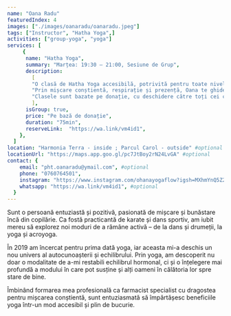 ```yaml
---
name: "Oana Radu"
featuredIndex: 4
images: ["./images/oanaradu/oanaradu.jpeg"]
tags: ["Instructor", "Hatha Yoga",]
activities: ["group-yoga", "yoga"]
services: [
     {
      name: "Hatha Yoga",
      summary: "Marțea: 19:30 – 21:00, Sesiune de Grup",
      description:
        [
        "O clasă de Hatha Yoga accesibilă, potrivită pentru toate nivelurile – de la începători la practicanți avansați.",
        "Prin mișcare conștientă, respirație și prezență, Oana te ghidează într-o practică echilibrantă, menită să aducă armonie între corp, minte și suflet. Fiecare sesiune este o invitație la introspecție, reconectare și regenerare, într-un spațiu sigur și primitor.",
        "Clasele sunt bazate pe donație, cu deschidere către toți cei care simt chemarea practicii yoga, indiferent de experiență sau posibilități financiare.",
        ],
      isGroup: true,
      price: "Pe bază de donație",
      duration: "75min",
      reserveLink:  "https://wa.link/vm4id1",
    },
  ]
location: "Harmonia Terra - inside ; Parcul Carol - outside" #optional
locationUrl: "https://maps.app.goo.gl/pc7JtBoy2rN24LvGA" #optional
contact: {
    email: "pht.oanaradu@ymail.com", #optional
    phone: "0760764501",
    instagram: "https://www.instagram.com/ohanayogaflow?igsh=MXhmYnQ5Z2o4a2t2eQ%3D%3D&utm_source=qr",
    whatsapp: "https://wa.link/vm4id1", #optional
  }
---
```


Sunt o persoană entuziastă și pozitivă, pasionată de mișcare și bunăstare încă din copilărie. Ca fostă practicantă de karate și dans sportiv, am iubit mereu să explorez noi moduri de a rămâne activă – de la dans și drumeții, la yoga și acroyoga.

În 2019 am încercat pentru prima dată yoga, iar aceasta mi-a deschis un nou univers al autocunoașterii și echilibrului. Prin yoga, am descoperit nu doar o modalitate de a-mi restabili echilibrul hormonal, ci și o înțelegere mai profundă a modului în care pot susține și alți oameni în călătoria lor spre stare de bine.

Îmbinând formarea mea profesională ca farmacist specialist cu dragostea pentru mișcarea conștientă, sunt entuziasmată să împărtășesc beneficiile yoga într-un mod accesibil și plin de bucurie.

